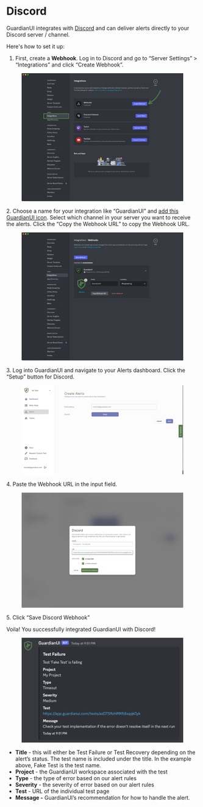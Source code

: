 # Discord

GuardianUI integrates with [Discord](https://discord.com/) and can deliver alerts directly to your Discord server / channel.

Here's how to set it up:

1. First, create a **Webhook**. Log in to Discord and go to “Server Settings” > “Integrations” and click “Create Webhook”.

<figure><img src="../../../.gitbook/assets/image (9).png" alt=""><figcaption></figcaption></figure>

2\. Choose a name for your integration like “GuardianUI” and [add this GuardianUI icon](https://drive.google.com/uc?export=download\&id=1KFbb4a8qowbSnJO1VHlRcTtztkQD0gFK). Select which channel in your server you want to receive the alerts. Click the “Copy the Webhook URL” to copy the Webhook URL.&#x20;

<figure><img src="../../../.gitbook/assets/image (5).png" alt=""><figcaption></figcaption></figure>

3\. Log into GuardianUI and navigate to your Alerts dashboard. Click the “Setup” button for Discord.

<figure><img src="../../../.gitbook/assets/image (7).png" alt=""><figcaption></figcaption></figure>

4\. Paste the Webhook URL in the input field.

<figure><img src="../../../.gitbook/assets/image (8).png" alt=""><figcaption></figcaption></figure>

5\. Click “Save Discord Webhook”

Voila! You successfully integrated GuardianUI with Discord!

<figure><img src="../../../.gitbook/assets/image (2).png" alt=""><figcaption></figcaption></figure>

* **Title** - this will either be Test Failure or Test Recovery depending on the alert’s status. The test name is included under the title. In the example above, Fake Test is the test name.
* **Project** - the GuardianUI workspace associated with the test
* **Type** - the type of error based on our alert rules
* **Severity** - the severity of error based on our alert rules
* **Test** - URL of the individual test page
* **Message -** GuardianUI’s recommendation for how to handle the alert.
